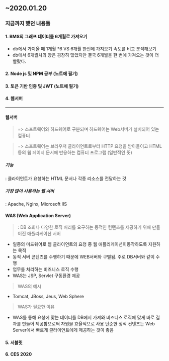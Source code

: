 ## ~2020.01.20


### 지금까지 했던 내용들
 #### 1. BMS의 그래프 데이터를 6개월로 가져오기
* db에서 가져올 때 1개월 *6 VS 6개월 한번에 가져오기 속도를 비교 분석해보기
* db에서 6개월치의 양은 굉장히 많았지만 결국 6개월을 한 번에 가져오는 것이 더 빨랐다.
 #### 2. Node js 및 NPM 공부 (노트에 필기)
 #### 3. 토큰 기반 인증 및 JWT (노트에 필기)
 #### 4. 웹서버 
 ---
 #### 웹서버
> => 소프트웨어와 하드웨어로 구분되며 하드웨어는 Web서버가 설치되어 있는 컴퓨터

> =>	소프트웨어는 브라우저 클라이언트로부터 HTTP 요청을 받아들이고 HTML 등의 웹 페이지 문서에 반응하는 컴퓨터 프로그램 (일반적인 뜻)

##### 기능
: 클라이언트가 요청하는 HTML 문서나 각종 리소스를 전달하는 것

##### 가장 많이 사용하는 웹 서버 
: Apache, Nginx, Microsoft IIS


 #### WAS (Web Application Server)
> : DB 조회나 다양한 로직 처리를 요구하는 동적인 컨텐츠를 제공하기 위해 만들어진 애플리케이션 서버
  -	일종의 미드웨어로 웹 클라이언트의 요청 중 웹 애플리케이션이동작하도록 지원하는 목적
  -	동적 서버 콘텐츠를 수행하기 때문에 WEB서버와 구별됨. 주로 DB서버와 같이 수행
  -	업무를 처리하는 비즈니스 로직 수행
  -	WAS는 JSP, Servlet 구동환경 제공

> WAS의 예시
  -	Tomcat, JBoss, Jeus, Web Sphere

> WAS가 필요한 이유
  -	WAS를 통해 요청에 맞는 데이터를 DB에서 가져와 비즈니스 로직에 맞게 바로 결과를 만들어 제공함으로써 자원을 효율적으로 사용
    단순한 정적 컨텐츠는 Web Server에서 빠르게 클라이언트에게 제공하는 것이 좋음



 #### 5. 서블릿
 #### 6. CES 2020 
